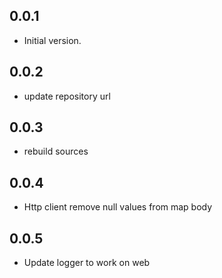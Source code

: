 ## 0.0.1

- Initial version.

## 0.0.2

- update repository url

## 0.0.3

- rebuild sources

## 0.0.4

- Http client remove null values from map body

## 0.0.5

- Update logger to work on web